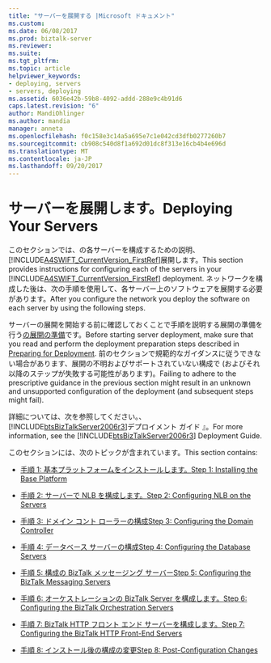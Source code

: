 ```yaml
---
title: "サーバーを展開する |Microsoft ドキュメント"
ms.custom: 
ms.date: 06/08/2017
ms.prod: biztalk-server
ms.reviewer: 
ms.suite: 
ms.tgt_pltfrm: 
ms.topic: article
helpviewer_keywords:
- deploying, servers
- servers, deploying
ms.assetid: 6036e42b-59b8-4092-addd-288e9c4b91d6
caps.latest.revision: "6"
author: MandiOhlinger
ms.author: mandia
manager: anneta
ms.openlocfilehash: f0c158e3c14a5a695e7c1e042cd3dfb0277260b7
ms.sourcegitcommit: cb908c540d8f1a692d01dc8f313e16cb4b4e696d
ms.translationtype: MT
ms.contentlocale: ja-JP
ms.lasthandoff: 09/20/2017
---
```

# <a name="deploying-your-servers"></a><span data-ttu-id="be768-102">サーバーを展開します。</span><span class="sxs-lookup"><span data-stu-id="be768-102">Deploying Your Servers</span></span>
<span data-ttu-id="be768-103">このセクションでは、の各サーバーを構成するための説明、[!INCLUDE[A4SWIFT_CurrentVersion_FirstRef](../../includes/a4swift-currentversion-firstref-md.md)]展開します。</span><span class="sxs-lookup"><span data-stu-id="be768-103">This section provides instructions for configuring each of the servers in your [!INCLUDE[A4SWIFT_CurrentVersion_FirstRef](../../includes/a4swift-currentversion-firstref-md.md)] deployment.</span></span> <span data-ttu-id="be768-104">ネットワークを構成した後は、次の手順を使用して、各サーバー上のソフトウェアを展開する必要があります。</span><span class="sxs-lookup"><span data-stu-id="be768-104">After you configure the network you deploy the software on each server by using the following steps.</span></span>  
  
 <span data-ttu-id="be768-105">サーバーの展開を開始する前に確認しておくことで手順を説明する展開の準備を行う[の展開の準備](../../adapters-and-accelerators/accelerator-swift/preparing-for-deployment.md)です。</span><span class="sxs-lookup"><span data-stu-id="be768-105">Before starting server deployment, make sure that you read and perform the deployment preparation steps described in [Preparing for Deployment](../../adapters-and-accelerators/accelerator-swift/preparing-for-deployment.md).</span></span> <span data-ttu-id="be768-106">前のセクションで規範的なガイダンスに従うできない場合があります、展開の不明およびサポートされていない構成で (およびそれ以降のステップが失敗する可能性があります)。</span><span class="sxs-lookup"><span data-stu-id="be768-106">Failing to adhere to the prescriptive guidance in the previous section might result in an unknown and unsupported configuration of the deployment (and subsequent steps might fail).</span></span>  
  
 <span data-ttu-id="be768-107">詳細については、次を参照してください。、[!INCLUDE[btsBizTalkServer2006r3](../../includes/btsbiztalkserver2006r3-md.md)]デプロイメント ガイド 』。</span><span class="sxs-lookup"><span data-stu-id="be768-107">For more information, see the [!INCLUDE[btsBizTalkServer2006r3](../../includes/btsbiztalkserver2006r3-md.md)] Deployment Guide.</span></span>  
  
 <span data-ttu-id="be768-108">このセクションには、次のトピックが含まれています。</span><span class="sxs-lookup"><span data-stu-id="be768-108">This section contains:</span></span>  
  
-   [<span data-ttu-id="be768-109">手順 1: 基本プラットフォームをインストールします。</span><span class="sxs-lookup"><span data-stu-id="be768-109">Step 1: Installing the Base Platform</span></span>](../../adapters-and-accelerators/accelerator-swift/step-1-installing-the-base-platform.md)  
  
-   [<span data-ttu-id="be768-110">手順 2: サーバーで NLB を構成します。</span><span class="sxs-lookup"><span data-stu-id="be768-110">Step 2: Configuring NLB on the Servers</span></span>](../../adapters-and-accelerators/accelerator-swift/step-2-configuring-nlb-on-the-servers.md)  
  
-   [<span data-ttu-id="be768-111">手順 3: ドメイン コント ローラーの構成</span><span class="sxs-lookup"><span data-stu-id="be768-111">Step 3: Configuring the Domain Controller</span></span>](../../adapters-and-accelerators/accelerator-swift/step-3-configuring-the-domain-controller.md)  
  
-   [<span data-ttu-id="be768-112">手順 4: データベース サーバーの構成</span><span class="sxs-lookup"><span data-stu-id="be768-112">Step 4: Configuring the Database Servers</span></span>](../../adapters-and-accelerators/accelerator-swift/step-4-configuring-the-database-servers.md)  
  
-   [<span data-ttu-id="be768-113">手順 5: 構成の BizTalk メッセージング サーバー</span><span class="sxs-lookup"><span data-stu-id="be768-113">Step 5: Configuring the BizTalk Messaging Servers</span></span>](../../adapters-and-accelerators/accelerator-swift/step-5-configuring-the-biztalk-messaging-servers.md)  
  
-   [<span data-ttu-id="be768-114">手順 6: オーケストレーションの BizTalk Server を構成します。</span><span class="sxs-lookup"><span data-stu-id="be768-114">Step 6: Configuring the BizTalk Orchestration Servers</span></span>](../../adapters-and-accelerators/accelerator-swift/step-6-configuring-the-biztalk-orchestration-servers.md)  
  
-   [<span data-ttu-id="be768-115">手順 7: BizTalk HTTP フロント エンド サーバーを構成します。</span><span class="sxs-lookup"><span data-stu-id="be768-115">Step 7: Configuring the BizTalk HTTP Front-End Servers</span></span>](../../adapters-and-accelerators/accelerator-swift/step-7-configuring-the-biztalk-http-front-end-servers.md)  
  
-   [<span data-ttu-id="be768-116">手順 8: インストール後の構成の変更</span><span class="sxs-lookup"><span data-stu-id="be768-116">Step 8: Post-Configuration Changes</span></span>](../../adapters-and-accelerators/accelerator-swift/step-8-post-configuration-changes.md)